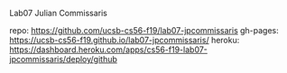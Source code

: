 Lab07 Julian Commissaris

repo: https://github.com/ucsb-cs56-f19/lab07-jpcommissaris
gh-pages: https://ucsb-cs56-f19.github.io/lab07-jpcommissaris/
heroku: https://dashboard.heroku.com/apps/cs56-f19-lab07-jpcommissaris/deploy/github



